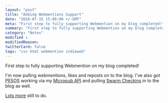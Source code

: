 ```yaml
---
layout: "post"
title: "Adding Webmentions Support"
date: "2018-07-15 15:00:00 +/-GMT"
meta: "First step to fully supporting Webmention on my blog completed!"
summary: "First step to fully supporting Webmention on my blog completed!"
category: "Notes"
modified :
modifiedReason:
twitterCard: false
tags: "css html webmention indieweb"
---
```


First step to fully supporting Webmention on my blog completed!

I'm now pulling webmentions, likes and reposts on to the blog. I've also got <abbr title="Post Everywhere Syndicate Own Site">PESOS</abbr> working via my <a href="https://github.com/vipickering/micropub-API" rel="me external">Micropub API</a> and pulling <a href="https://www.swarmapp.com/" rel="external">Swarm Checkins</a> in to the blog as well.

<a href="https://github.com/vipickering/vincentp/issues" rel="external">Lots more</a> still  to do.
